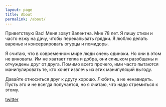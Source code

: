 ```yaml
---
layout: page
title: About
permalink: /about/
---
```


Приветствую Вас! Меня зовут Валентна. Мне 78 лет. Я пишу стихи и часто езжу на дачу, чтобы перекапывать грядки. Я люблю делать варенье и консервировать огурцы и помидоры.

Я считаю, что в современном мире люди очень одиноки. Но они в этом не виноваты. Им не хватает тепла и добра, они слишком разобщены и отчуждены друг от друга. Помимо всего прочего, ими часто пытаются манипулировать те, кто хочет извлечь из этих манипуляций выгоду.

Давайте относиться друг к другу хорошо. Любить, а не ненавидеть. Пусть это и не всегда получается, но я считаю, что надо стремиться к этому.

[twitter](https://twitter.com/valentina_altz)
